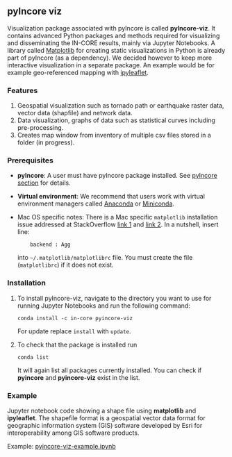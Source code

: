## pyIncore viz

Visualization package associated with pyIncore is called **pyIncore-viz**. It contains advanced Python packages 
and methods required for visualizing and disseminating the IN-CORE results, mainly via Jupyter Notebooks. 
A library called [Matplotlib](https://matplotlib.org/) for creating static visualizations in Python is already 
part of pyIncore (as a dependency). We decided however to keep more interactive visualization in a separate package. 
An example would be for example geo-referenced mapping with [ipyleaflet](https://ipyleaflet.readthedocs.io/en/latest/).

### Features
1. Geospatial visualization such as tornado path or earthquake raster data, vector data (shapfile) and network data.
2. Data visualization, graphs of data such as statistical curves including pre-processing.
3. Creates map window from inventory of multiple csv files stored in a folder (in progress).
 
### Prerequisites

- **pyIncore**: A user must have pyIncore package installed. See [pyIncore section](pyincore) for details.

- **Virtual environment**: We recommend that users work with virtual environment managers called [Anaconda](https://www.anaconda.com/) 
or [Miniconda](https://docs.conda.io/en/latest/miniconda.html).

- Mac OS specific notes: There is a Mac specific `matplotlib` installation issue addressed 
  at StackOverflow [link 1](https://stackoverflow.com/questions/4130355/python-matplotlib-framework-under-macosx) and [link 2](https://stackoverflow.com/questions/21784641/installation-issue-with-matplotlib-python). In a nutshell, insert line:
    ```
        backend : Agg
    ```
    
    into `~/.matplotlib/matplotlibrc` file. You must create the file (`matplotlibrc`) if it does not exist.

### Installation

1. To install pyIncore-viz, navigate to the directory you want to use for running Jupyter Notebooks and run the following command:
    ```
    conda install -c in-core pyincore-viz
    ```
   
   For update replace `install` with `update`.
   
2. To check that the package is installed run 
    ```
    conda list
    ```
    It will again list all packages currently installed. You can check if **pyincore** and **pyincore-viz** exist in the list.

### Example

Jupyter notebook code showing a shape file using **matplotlib** and **ipyleaflet**. The shapefile format is a geospatial vector 
data format for geographic information system (GIS) software developed by Esri for interoperability among GIS software products.

Example: [pyincore-viz-example.ipynb](https://github.com/IN-CORE/incore-docs/blob/master/notebooks/pyincore-viz-example.ipynb)

